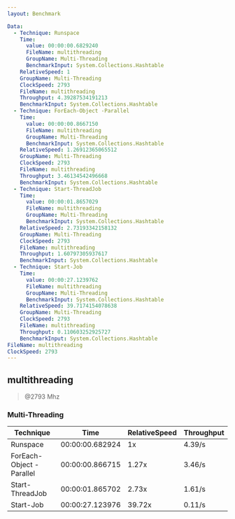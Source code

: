 ```yaml
---
layout: Benchmark

Data: 
  - Technique: Runspace
    Time: 
      value: 00:00:00.6829240
      FileName: multithreading
      GroupName: Multi-Threading
      BenchmarkInput: System.Collections.Hashtable
    RelativeSpeed: 1
    GroupName: Multi-Threading
    ClockSpeed: 2793
    FileName: multithreading
    Throughput: 4.39287534191213
    BenchmarkInput: System.Collections.Hashtable
  - Technique: ForEach-Object -Parallel
    Time: 
      value: 00:00:00.8667150
      FileName: multithreading
      GroupName: Multi-Threading
      BenchmarkInput: System.Collections.Hashtable
    RelativeSpeed: 1.26912365065512
    GroupName: Multi-Threading
    ClockSpeed: 2793
    FileName: multithreading
    Throughput: 3.46134542496668
    BenchmarkInput: System.Collections.Hashtable
  - Technique: Start-ThreadJob
    Time: 
      value: 00:00:01.8657029
      FileName: multithreading
      GroupName: Multi-Threading
      BenchmarkInput: System.Collections.Hashtable
    RelativeSpeed: 2.73193342158132
    GroupName: Multi-Threading
    ClockSpeed: 2793
    FileName: multithreading
    Throughput: 1.60797305937617
    BenchmarkInput: System.Collections.Hashtable
  - Technique: Start-Job
    Time: 
      value: 00:00:27.1239762
      FileName: multithreading
      GroupName: Multi-Threading
      BenchmarkInput: System.Collections.Hashtable
    RelativeSpeed: 39.7174154078638
    GroupName: Multi-Threading
    ClockSpeed: 2793
    FileName: multithreading
    Throughput: 0.110603252925727
    BenchmarkInput: System.Collections.Hashtable
FileName: multithreading
ClockSpeed: 2793
---
```

multithreading
--------------
> @2793 Mhz


### Multi-Threading


|Technique               |Time           |RelativeSpeed|Throughput|
|------------------------|---------------|-------------|----------|
|Runspace                |00:00:00.682924|1x           |4.39/s    |
|ForEach-Object -Parallel|00:00:00.866715|1.27x        |3.46/s    |
|Start-ThreadJob         |00:00:01.865702|2.73x        |1.61/s    |
|Start-Job               |00:00:27.123976|39.72x       |0.11/s    |
